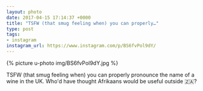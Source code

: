 ```yaml
---
layout: photo
date: 2017-04-15 17:14:37 +0000
title: "TSFW (that smug feeling when) you can properly…"
type: post
tags:
- instagram
instagram_url: https://www.instagram.com/p/BS6fvPol9dY/
---
```


{% picture u-photo img/BS6fvPol9dY.jpg %}

TSFW (that smug feeling when) you can properly pronounce the name of a wine in the UK. Who'd have thought Afrikaans would be useful outside 🇿🇦?
